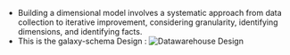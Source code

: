 - Building a dimensional model involves a systematic approach from data collection to iterative improvement, considering granularity, identifying dimensions, and identifying facts.
- This is the galaxy-schema Design :
  ![Datawarehouse Design](https://github.com/Arwa0/AirBnB-Data-Engineering-Project/assets/74055031/3e206b41-f35c-4a93-abb5-191cac4f1275)
